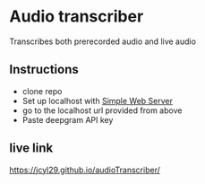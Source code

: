 # Audio transcriber

Transcribes both prerecorded audio and live audio

## Instructions
* clone repo
* Set up localhost with [Simple Web Server](https://simplewebserver.org/)
* go to the localhost url provided from above
* Paste deepgram API key

## live link
https://jcyl29.github.io/audioTranscriber/
